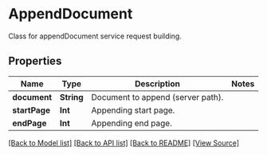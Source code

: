 # AppendDocument
Class for appendDocument service request building.

## Properties
Name | Type | Description | Notes
------------ | ------------- | ------------- | -------------
**document** | **String** | Document to append (server path). | 
**startPage** | **Int** | Appending start page. | 
**endPage** | **Int** | Appending end page. | 

[[Back to Model list]](../README.md#documentation-for-models) [[Back to API list]](../README.md#documentation-for-api-endpoints) [[Back to README]](../README.md) [[View Source]](../src/models/AppendDocument.ts)

